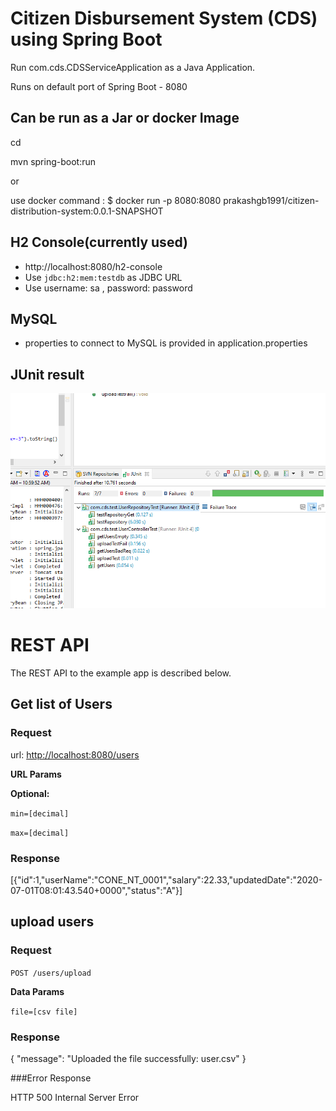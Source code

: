 # Citizen Disbursement System (CDS)  using Spring Boot 

Run com.cds.CDSServiceApplication as a Java Application.

Runs on default port of Spring Boot - 8080 

## Can be run as a Jar or docker Image

cd <project folder>

mvn spring-boot:run

or

use docker command : $ docker run -p 8080:8080 prakashgb1991/citizen-distribution-system:0.0.1-SNAPSHOT


## H2 Console(currently used)

- http://localhost:8080/h2-console
- Use `jdbc:h2:mem:testdb` as JDBC URL 
- Use username: sa , password: password

## MySQL

- properties to connect to MySQL is provided in application.properties

## JUnit result

![alt text](https://github.com/prakashgb1991/citizen-dsitribution-system/blob/master/2020-07-02_11h00_25.png)

# REST API

The REST API to the example app is described below.

## Get list of Users

### Request

url: [http://localhost:8080/users](http://localhost:8080/users)

**URL Params**

**Optional:**

`min=[decimal]`

`max=[decimal]`

### Response

[{"id":1,"userName":"CONE_NT_0001","salary":22.33,"updatedDate":"2020-07-01T08:01:43.540+0000","status":"A"}]

## upload users

### Request

`POST /users/upload`

**Data Params**

`file=[csv file]`

### Response

{
    "message": "Uploaded the file successfully: user.csv"
}

###Error Response

HTTP 500 Internal Server Error
